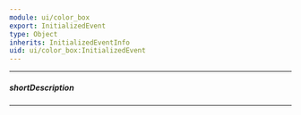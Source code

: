 ```yaml
---
module: ui/color_box
export: InitializedEvent
type: Object
inherits: InitializedEventInfo
uid: ui/color_box:InitializedEvent
---
```

---
##### shortDescription
<!-- Description goes here -->

---
<!-- Description goes here -->